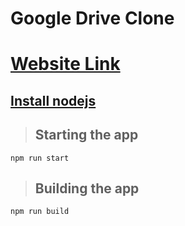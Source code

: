 # Google Drive Clone
# [Website Link](https://google-drive12345.netlify.app/my-drive)

## [Install nodejs](https://nodejs.org/en/)

>## Starting the app
```nodejs
npm run start
```

>## Building the app
```nodejs
npm run build
```

